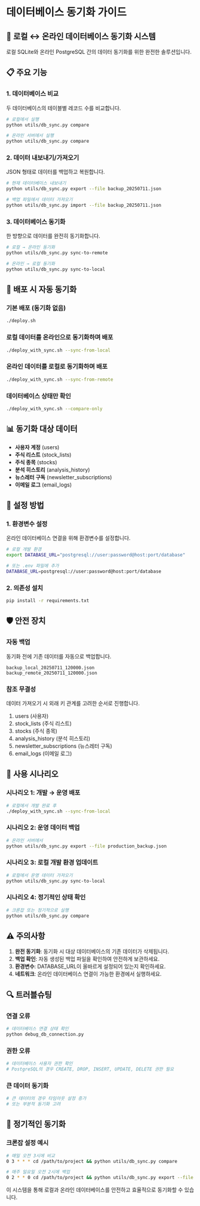 # 데이터베이스 동기화 가이드

## 🔄 로컬 ↔ 온라인 데이터베이스 동기화 시스템

로컬 SQLite와 온라인 PostgreSQL 간의 데이터 동기화를 위한 완전한 솔루션입니다.

## 📋 주요 기능

### 1. 데이터베이스 비교
두 데이터베이스의 테이블별 레코드 수를 비교합니다.

```bash
# 로컬에서 실행
python utils/db_sync.py compare

# 온라인 서버에서 실행
python utils/db_sync.py compare
```

### 2. 데이터 내보내기/가져오기
JSON 형태로 데이터를 백업하고 복원합니다.

```bash
# 현재 데이터베이스 내보내기
python utils/db_sync.py export --file backup_20250711.json

# 백업 파일에서 데이터 가져오기
python utils/db_sync.py import --file backup_20250711.json
```

### 3. 데이터베이스 동기화
한 방향으로 데이터를 완전히 동기화합니다.

```bash
# 로컬 → 온라인 동기화
python utils/db_sync.py sync-to-remote

# 온라인 → 로컬 동기화
python utils/db_sync.py sync-to-local
```

## 🚀 배포 시 자동 동기화

### 기본 배포 (동기화 없음)
```bash
./deploy.sh
```

### 로컬 데이터를 온라인으로 동기화하며 배포
```bash
./deploy_with_sync.sh --sync-from-local
```

### 온라인 데이터를 로컬로 동기화하며 배포
```bash
./deploy_with_sync.sh --sync-from-remote
```

### 데이터베이스 상태만 확인
```bash
./deploy_with_sync.sh --compare-only
```

## 📊 동기화 대상 데이터

- **사용자 계정** (users)
- **주식 리스트** (stock_lists)
- **주식 종목** (stocks)
- **분석 히스토리** (analysis_history)
- **뉴스레터 구독** (newsletter_subscriptions)
- **이메일 로그** (email_logs)

## 🔧 설정 방법

### 1. 환경변수 설정
온라인 데이터베이스 연결을 위해 환경변수를 설정합니다.

```bash
# 로컬 개발 환경
export DATABASE_URL="postgresql://user:password@host:port/database"

# 또는 .env 파일에 추가
DATABASE_URL=postgresql://user:password@host:port/database
```

### 2. 의존성 설치
```bash
pip install -r requirements.txt
```

## 🛡️ 안전 장치

### 자동 백업
동기화 전에 기존 데이터를 자동으로 백업합니다.

```
backup_local_20250711_120000.json
backup_remote_20250711_120000.json
```

### 참조 무결성
데이터 가져오기 시 외래 키 관계를 고려한 순서로 진행합니다.

1. users (사용자)
2. stock_lists (주식 리스트)
3. stocks (주식 종목)
4. analysis_history (분석 히스토리)
5. newsletter_subscriptions (뉴스레터 구독)
6. email_logs (이메일 로그)

## 📝 사용 시나리오

### 시나리오 1: 개발 → 운영 배포
```bash
# 로컬에서 개발 완료 후
./deploy_with_sync.sh --sync-from-local
```

### 시나리오 2: 운영 데이터 백업
```bash
# 온라인 서버에서
python utils/db_sync.py export --file production_backup.json
```

### 시나리오 3: 로컬 개발 환경 업데이트
```bash
# 로컬에서 운영 데이터 가져오기
python utils/db_sync.py sync-to-local
```

### 시나리오 4: 정기적인 상태 확인
```bash
# 크론잡 또는 정기적으로 실행
python utils/db_sync.py compare
```

## ⚠️ 주의사항

1. **완전 동기화**: 동기화 시 대상 데이터베이스의 기존 데이터가 삭제됩니다.
2. **백업 확인**: 자동 생성된 백업 파일을 확인하여 안전하게 보관하세요.
3. **환경변수**: DATABASE_URL이 올바르게 설정되어 있는지 확인하세요.
4. **네트워크**: 온라인 데이터베이스 연결이 가능한 환경에서 실행하세요.

## 🔍 트러블슈팅

### 연결 오류
```bash
# 데이터베이스 연결 상태 확인
python debug_db_connection.py
```

### 권한 오류
```bash
# 데이터베이스 사용자 권한 확인
# PostgreSQL의 경우 CREATE, DROP, INSERT, UPDATE, DELETE 권한 필요
```

### 큰 데이터 동기화
```bash
# 큰 데이터의 경우 타임아웃 설정 증가
# 또는 부분적 동기화 고려
```

## 📅 정기적인 동기화

### 크론잡 설정 예시
```bash
# 매일 오전 3시에 비교
0 3 * * * cd /path/to/project && python utils/db_sync.py compare

# 매주 일요일 오전 2시에 백업
0 2 * * 0 cd /path/to/project && python utils/db_sync.py export --file weekly_backup_$(date +\%Y\%m\%d).json
```

이 시스템을 통해 로컬과 온라인 데이터베이스를 안전하고 효율적으로 동기화할 수 있습니다. 